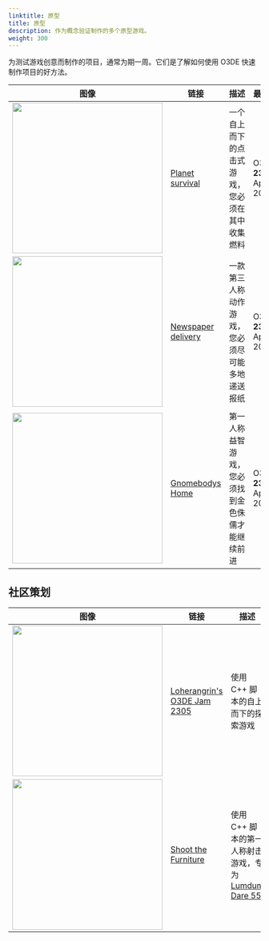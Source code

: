 ```yaml
---
linktitle: 原型
title: 原型
description: 作为概念验证制作的多个原型游戏。
weight: 300
---
```


为测试游戏创意而制作的项目，通常为期一周。它们是了解如何使用 O3DE 快速制作项目的好方法。

|图像 |链接 |描述 |最后更新 |
| - | - | - | - |
| <img src="/images/learning-guide/samples/prototypes/planet-survival.png" width="300px" /> | [Planet survival](https://github.com/o3de/PlanetSurvivalGame) | 一个自上而下的点击式游戏，您必须在其中收集燃料 | O3DE **23.10.3**. April 28, 2024 |
| <img src="/images/learning-guide/samples/prototypes/newspaper-delivery.png" width="300px" /> | [Newspaper delivery](https://github.com/o3de/NewspaperDeliveryGame) |一款第三人称动作游戏，您必须尽可能多地递送报纸 | O3DE **23.10.3**. April 28, 2024 |
| <img src="/images/learning-guide/samples/prototypes/gnomebodys-home.png" width="300px" /> | [Gnomebodys Home](https://github.com/o3de/GnomebodysHome) | 第一人称益智游戏，您必须找到金色侏儒才能继续前进 | O3DE **23.10.3**. April 28, 2024 |

## 社区策划

|图像 |链接 |描述 |最后更新 |
| - | - | - | - |
| <img src="/images/learning-guide/samples/prototypes/loherangrin-o3de-jam.png" width="300px" /> | [Loherangrin's O3DE Jam 2305](https://github.com/loherangrin/games.o3de.o3de-jam-2305) | 使用 C++ 脚本的自上而下的探索游戏 | O3DE **23.10.3**. April 28, 2024 |
| <img src="/images/learning-guide/samples/prototypes/shoot-the-furniture.png" width="300px" />  | [Shoot the Furniture](https://github.com/AlexRamallo/shootthefurniture) | 使用 C++ 脚本的第一人称射击游戏，专为 [Lumdum Dare 55](https://ldjam.com/events/ludum-dare/55/shoot-the-furniture-featuring-s-k-eleton) | O3DE **24.09.0**. October 09, 2024 |
